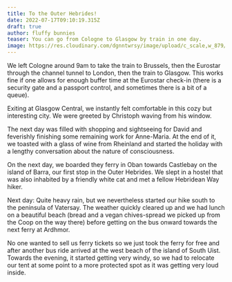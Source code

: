 ```yaml
---
title: To the Outer Hebrides!
date: 2022-07-17T09:10:19.315Z
draft: true
author: fluffy bunnies
teaser: You can go from Cologne to Glasgow by train in one day.
image: https://res.cloudinary.com/dgnntwrsy/image/upload/c_scale,w_879/v1658049421/PXL_20220626_171138038.MP_ckutrh.jpg
---
```

We left Cologne around 9am to take the train to Brussels, then the Eurostar through the channel tunnel to London, then the train to Glasgow. This works fine if one allows for enough buffer time at the Eurostar check-in (there is a security gate and a passport control, and sometimes there is a bit of a queue).

Exiting at Glasgow Central, we instantly felt comfortable in this cozy but interesting city. We were greeted by Christoph waving from his window.

The next day was filled with shopping and sightseeing for David and feverishly finishing some remaining work for Anne-Maria. At the end of it, we toasted with a glass of wine from Rheinland and started the holiday with a lengthy conversation about the nature of consciousness.

On the next day, we boarded they ferry in Oban towards Castlebay on the island of Barra, our first stop in the Outer Hebrides. We slept in a hostel that was also inhabited by a friendly white cat and met a fellow Hebridean Way hiker.

Next day: Quite heavy rain, but we nevertheless started our hike south to the peninsula of Vatersay. The weather quickly cleared up and we had lunch on a beautiful beach (bread and a vegan chives-spread we picked up from the Coop on the way there) before getting on the bus onward towards the next ferry at Ardhmor. 

No one wanted to sell us ferry tickets so we just took the ferry for free and after another bus ride arrived at the west beach of the island of South Uist. Towards the evening, it started getting very windy, so we had to relocate our tent at some point to a more protected spot as it was getting very loud inside.